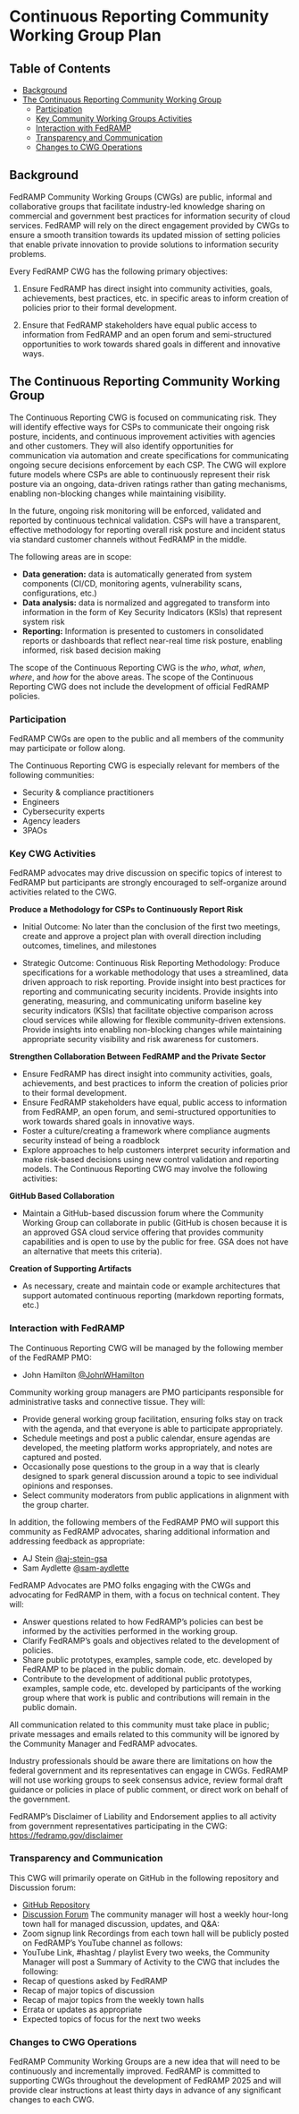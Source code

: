 # Continuous Reporting Community Working Group Plan

## Table of Contents 
- [Background](#background)
- [The Continuous Reporting Community Working Group](#the-continuous-reporting-community-working-group)
    - [Participation](#participation) 
    - [Key Community Working Groups Activities](#key-community-working-groups-activities)
    - [Interaction with FedRAMP](#interaction-with-fedramp)
    - [Transparency and Communication](#transparency-and-communication)
    - [Changes to CWG Operations](#changes-to-cwg-operations)

## Background
FedRAMP Community Working Groups (CWGs) are public, informal and collaborative groups that facilitate industry-led knowledge sharing on commercial and government best practices for information security of cloud services. FedRAMP will rely on the direct engagement provided by CWGs to ensure a smooth transition towards its updated mission of setting policies that enable private innovation to provide solutions to information security problems.

Every FedRAMP CWG has the following primary objectives:

1. Ensure FedRAMP has direct insight into community activities, goals, achievements, best practices, etc. in specific areas to inform creation of policies prior to their formal development.

2. Ensure that FedRAMP stakeholders have equal public access to information from FedRAMP and an open forum and semi-structured opportunities to work towards shared goals in different and innovative ways.


## The Continuous Reporting Community Working Group
The Continuous Reporting CWG is focused on communicating risk. They will identify effective ways for CSPs to communicate their ongoing risk posture, incidents, and continuous improvement activities with agencies and other customers. They will also identify opportunities for communication via automation and create specifications for communicating ongoing secure decisions enforcement by each CSP. The CWG will explore future models where CSPs are able to continuously represent their risk posture via an ongoing, data-driven ratings rather than gating mechanisms, enabling non-blocking changes while maintaining visibility.

In the future, ongoing risk monitoring will be enforced, validated and reported by continuous technical validation. CSPs will have a transparent, effective methodology for reporting overall risk posture and incident status via standard customer channels without FedRAMP in the middle.

The following areas are in scope:
- **Data generation:** data is automatically generated from system components (CI/CD, monitoring agents, vulnerability scans, configurations, etc.)
- **Data analysis:** data is normalized and aggregated to transform into information in the form of Key Security Indicators (KSIs) that represent system risk
- **Reporting:** Information is presented to customers in consolidated reports or dashboards that reflect near-real time risk posture, enabling informed, risk based decision making

The scope of the Continuous Reporting CWG is the *who*, *what*, *when*, *where*, and *how* for the above areas. The scope of the Continuous Reporting CWG does not include the development of official FedRAMP policies.


### Participation
FedRAMP CWGs are open to the public and all members of the community may participate or follow along. 

The Continuous Reporting CWG is especially relevant for members of the following communities:

- Security & compliance practitioners
- Engineers
- Cybersecurity experts
- Agency leaders
- 3PAOs


### Key CWG Activities
FedRAMP advocates may drive discussion on specific topics of interest to FedRAMP but participants are strongly encouraged to self-organize around activities related to the CWG.

**Produce a Methodology for CSPs to Continuously Report Risk**
- Initial Outcome: No later than the conclusion of the first two meetings, create and approve a project plan with overall direction including outcomes, timelines, and milestones

- Strategic Outcome: Continuous Risk Reporting Methodology: Produce specifications for a workable methodology that uses a streamlined, data driven approach to risk reporting. Provide insight into best practices for reporting and communicating security incidents. Provide insights into generating, measuring, and communicating uniform baseline key security indicators (KSIs) that facilitate objective comparison across cloud services while allowing for flexible community-driven extensions. Provide insights into enabling non-blocking changes while maintaining appropriate security visibility and risk awareness for customers.

**Strengthen Collaboration Between FedRAMP and the Private Sector**
- Ensure FedRAMP has direct insight into community activities, goals, achievements, and best practices to inform the creation of policies prior to their formal development.
- Ensure FedRAMP stakeholders have equal, public access to information from FedRAMP, an open forum, and semi-structured opportunities to work towards shared goals in innovative ways.
- Foster a culture/creating a framework where compliance augments security instead of being a roadblock
- Explore approaches to help customers interpret security information and make risk-based decisions using new control validation and reporting models.
The Continuous Reporting CWG may involve the following activities:

**GitHub Based Collaboration**
- Maintain a GitHub-based discussion forum where the Community Working Group can collaborate in public (GitHub is chosen because it is an approved GSA cloud service offering that provides community capabilities and is open to use by the public for free. GSA does not have an alternative that meets this criteria). 

**Creation of Supporting Artifacts**
- As necessary, create and maintain code or example architectures that support automated continuous reporting (markdown reporting formats, etc.)


### Interaction with FedRAMP
The Continuous Reporting CWG will be managed by the following member of the FedRAMP PMO:
- John Hamilton [@JohnWHamilton](https://www.github.com/JohnWHamilton)

Community working group managers are PMO participants responsible for administrative tasks and connective tissue. They will:
  - Provide general working group facilitation, ensuring folks stay on track with the agenda, and that everyone is able to participate appropriately.
  - Schedule meetings and post a public calendar, ensure agendas are developed, the meeting platform works appropriately, and notes are captured and posted.
  - Occasionally pose questions to the group in a way that is clearly designed to spark general discussion around a topic to see individual opinions and responses.
  - Select community moderators from public applications in alignment with the group charter.

In addition, the following members of the FedRAMP PMO will support this community as FedRAMP advocates, sharing additional information and addressing feedback as appropriate:
- AJ Stein [@aj-stein-gsa](https://www.github.com/aj-stein-gsa)
- Sam Aydlette [@sam-aydlette](https://www.github.com/sam-aydlette)

FedRAMP Advocates are PMO folks engaging with the CWGs and advocating for FedRAMP in them, with a focus on technical content. They will:
  - Answer questions related to how FedRAMP’s policies can best be informed by the activities performed in the working group.
  - Clarify FedRAMP’s goals and objectives related to the development of policies.
  - Share public prototypes, examples, sample code, etc. developed by FedRAMP to be placed in the public domain.
  - Contribute to the development of additional public prototypes, examples, sample code, etc. developed by participants of the working group where that work is public and contributions will remain in the public domain.

All communication related to this community must take place in public; private messages and emails related to this community will be ignored by the Community Manager and FedRAMP advocates.

Industry professionals should be aware there are limitations on how the federal government and its representatives can engage in CWGs. FedRAMP will not use working groups to seek consensus advice, review formal draft guidance or policies in place of public comment, or direct work on behalf of the government.

FedRAMP’s Disclaimer of Liability and Endorsement applies to all activity from government representatives participating in the CWG: https://fedramp.gov/disclaimer


### Transparency and Communication
This CWG will primarily operate on GitHub in the following repository and Discussion forum:
- [GitHub Repository](https://github.com/FedRAMP/reporting-continuously/tree/main)
- [Discussion Forum](https://github.com/FedRAMP/reporting-continuously/discussions/3)
The community manager will host a weekly hour-long town hall for managed discussion, updates, and Q&A:
- Zoom signup link
Recordings from each town hall will be publicly posted on FedRAMP’s YouTube channel as follows:
- YouTube Link, #hashtag / playlist
Every two weeks, the Community Manager will post a Summary of Activity to the CWG that includes the following:
- Recap of questions asked by FedRAMP
- Recap of major topics of discussion
- Recap of major topics from the weekly town halls
- Errata or updates as appropriate
- Expected topics of focus for the next two weeks


### Changes to CWG Operations
FedRAMP Community Working Groups are a new idea that will need to be continuously and incrementally improved. FedRAMP is committed to supporting CWGs throughout the development of FedRAMP 2025 and will provide clear instructions at least thirty days in advance of any significant changes to each CWG.
